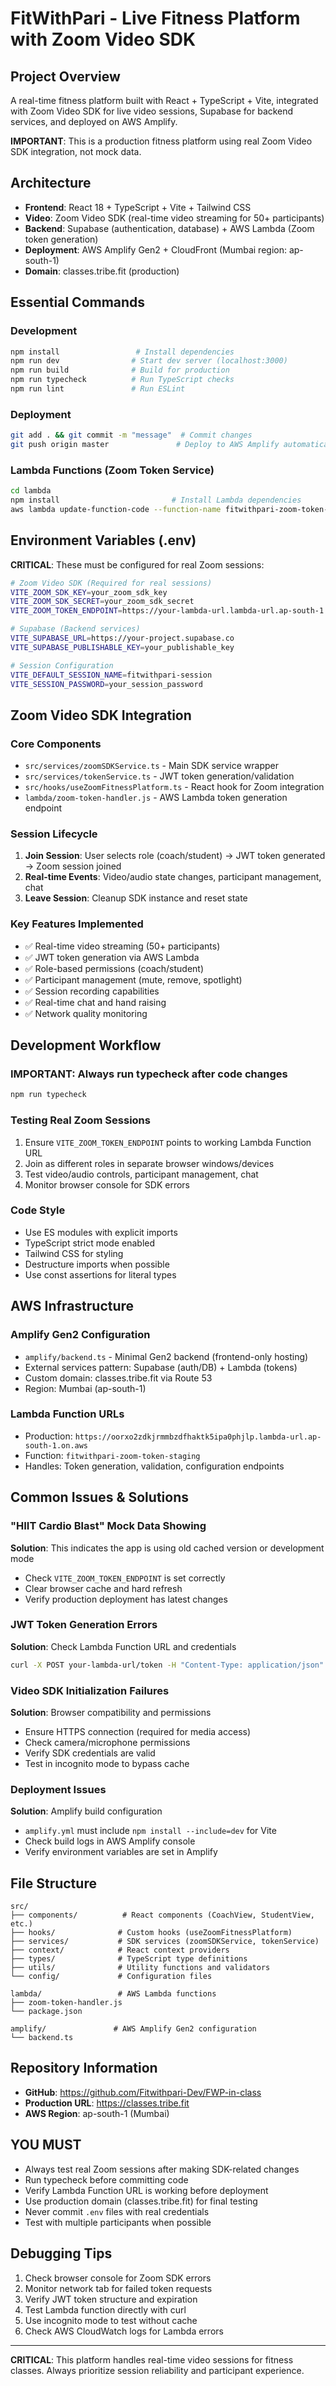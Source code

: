 # FitWithPari - Live Fitness Platform with Zoom Video SDK

## Project Overview
A real-time fitness platform built with React + TypeScript + Vite, integrated with Zoom Video SDK for live video sessions, Supabase for backend services, and deployed on AWS Amplify.

**IMPORTANT**: This is a production fitness platform using real Zoom Video SDK integration, not mock data.

## Architecture
- **Frontend**: React 18 + TypeScript + Vite + Tailwind CSS
- **Video**: Zoom Video SDK (real-time video streaming for 50+ participants)
- **Backend**: Supabase (authentication, database) + AWS Lambda (Zoom token generation)
- **Deployment**: AWS Amplify Gen2 + CloudFront (Mumbai region: ap-south-1)
- **Domain**: classes.tribe.fit (production)

## Essential Commands

### Development
```bash
npm install                 # Install dependencies
npm run dev                # Start dev server (localhost:3000)
npm run build              # Build for production
npm run typecheck          # Run TypeScript checks
npm run lint               # Run ESLint
```

### Deployment
```bash
git add . && git commit -m "message"  # Commit changes
git push origin master               # Deploy to AWS Amplify automatically
```

### Lambda Functions (Zoom Token Service)
```bash
cd lambda
npm install                         # Install Lambda dependencies
aws lambda update-function-code --function-name fitwithpari-zoom-token-staging --zip-file fileb://function.zip --region ap-south-1
```

## Environment Variables (.env)
**CRITICAL**: These must be configured for real Zoom sessions:

```bash
# Zoom Video SDK (Required for real sessions)
VITE_ZOOM_SDK_KEY=your_zoom_sdk_key
VITE_ZOOM_SDK_SECRET=your_zoom_sdk_secret
VITE_ZOOM_TOKEN_ENDPOINT=https://your-lambda-url.lambda-url.ap-south-1.on.aws

# Supabase (Backend services)
VITE_SUPABASE_URL=https://your-project.supabase.co
VITE_SUPABASE_PUBLISHABLE_KEY=your_publishable_key

# Session Configuration
VITE_DEFAULT_SESSION_NAME=fitwithpari-session
VITE_SESSION_PASSWORD=your_session_password
```

## Zoom Video SDK Integration

### Core Components
- `src/services/zoomSDKService.ts` - Main SDK service wrapper
- `src/services/tokenService.ts` - JWT token generation/validation
- `src/hooks/useZoomFitnessPlatform.ts` - React hook for Zoom integration
- `lambda/zoom-token-handler.js` - AWS Lambda token generation endpoint

### Session Lifecycle
1. **Join Session**: User selects role (coach/student) → JWT token generated → Zoom session joined
2. **Real-time Events**: Video/audio state changes, participant management, chat
3. **Leave Session**: Cleanup SDK instance and reset state

### Key Features Implemented
- ✅ Real-time video streaming (50+ participants)
- ✅ JWT token generation via AWS Lambda
- ✅ Role-based permissions (coach/student)
- ✅ Participant management (mute, remove, spotlight)
- ✅ Session recording capabilities
- ✅ Real-time chat and hand raising
- ✅ Network quality monitoring

## Development Workflow

### IMPORTANT: Always run typecheck after code changes
```bash
npm run typecheck
```

### Testing Real Zoom Sessions
1. Ensure `VITE_ZOOM_TOKEN_ENDPOINT` points to working Lambda Function URL
2. Join as different roles in separate browser windows/devices
3. Test video/audio controls, participant management, chat
4. Monitor browser console for SDK errors

### Code Style
- Use ES modules with explicit imports
- TypeScript strict mode enabled
- Tailwind CSS for styling
- Destructure imports when possible
- Use const assertions for literal types

## AWS Infrastructure

### Amplify Gen2 Configuration
- `amplify/backend.ts` - Minimal Gen2 backend (frontend-only hosting)
- External services pattern: Supabase (auth/DB) + Lambda (tokens)
- Custom domain: classes.tribe.fit via Route 53
- Region: Mumbai (ap-south-1)

### Lambda Function URLs
- Production: `https://oorxo2zdkjrmmbzdfhaktk5ipa0phjlp.lambda-url.ap-south-1.on.aws`
- Function: `fitwithpari-zoom-token-staging`
- Handles: Token generation, validation, configuration endpoints

## Common Issues & Solutions

### "HIIT Cardio Blast" Mock Data Showing
**Solution**: This indicates the app is using old cached version or development mode
- Check `VITE_ZOOM_TOKEN_ENDPOINT` is set correctly
- Clear browser cache and hard refresh
- Verify production deployment has latest changes

### JWT Token Generation Errors
**Solution**: Check Lambda Function URL and credentials
```bash
curl -X POST your-lambda-url/token -H "Content-Type: application/json" -d '{"sessionName":"test","role":1,"sessionKey":"test123","userIdentity":"test-user"}'
```

### Video SDK Initialization Failures
**Solution**: Browser compatibility and permissions
- Ensure HTTPS connection (required for media access)
- Check camera/microphone permissions
- Verify SDK credentials are valid
- Test in incognito mode to bypass cache

### Deployment Issues
**Solution**: Amplify build configuration
- `amplify.yml` must include `npm install --include=dev` for Vite
- Check build logs in AWS Amplify console
- Verify environment variables are set in Amplify

## File Structure
```
src/
├── components/          # React components (CoachView, StudentView, etc.)
├── hooks/              # Custom hooks (useZoomFitnessPlatform)
├── services/           # SDK services (zoomSDKService, tokenService)
├── context/            # React context providers
├── types/              # TypeScript type definitions
├── utils/              # Utility functions and validators
└── config/             # Configuration files

lambda/                 # AWS Lambda functions
├── zoom-token-handler.js
└── package.json

amplify/               # AWS Amplify Gen2 configuration
└── backend.ts
```

## Repository Information
- **GitHub**: https://github.com/Fitwithpari-Dev/FWP-in-class
- **Production URL**: https://classes.tribe.fit
- **AWS Region**: ap-south-1 (Mumbai)

## YOU MUST
- Always test real Zoom sessions after making SDK-related changes
- Run typecheck before committing code
- Verify Lambda Function URL is working before deployment
- Use production domain (classes.tribe.fit) for final testing
- Never commit `.env` files with real credentials
- Test with multiple participants when possible

## Debugging Tips
1. Check browser console for Zoom SDK errors
2. Monitor network tab for failed token requests
3. Verify JWT token structure and expiration
4. Test Lambda function directly with curl
5. Use incognito mode to test without cache
6. Check AWS CloudWatch logs for Lambda errors

---
**CRITICAL**: This platform handles real-time video sessions for fitness classes. Always prioritize session reliability and participant experience.
